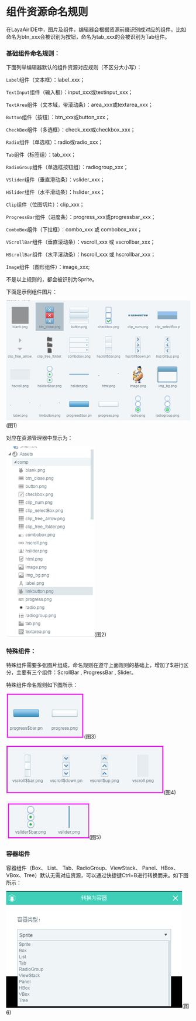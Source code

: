# 组件资源命名规则

在LayaAirIDE中，图片及组件，编辑器会根据资源前缀识别成对应的组件。比如命名为btn_xxx会被识别为按钮，命名为tab_xxx的会被识别为Tab组件。

### 基础组件命名规则：

下面列举编辑器默认的组件资源对应规则（不区分大小写）：

`Label`组件（文本框）：label_xxx；

`TextInput`组件（输入框）：input_xxx或textinput_xxx；

`TextArea`组件（文本域，带滚动条）：area_xxx或textarea_xxx；

`Button`组件（按钮）：btn_xxx或button_xxx；

`CheckBox`组件（多选框）：check_xxx或checkbox_xxx；

`Radio`组件（单选框）：radio或radio_xxx；

`Tab`组件（标签组）：tab_xxx；

`RadioGroup`组件（单选框按钮组）：radiogroup_xxx；

`VSlider`组件（垂直滑动条）：vslider_xxx；

`HSlider`组件（水平滑动条）：hslider_xxx；

`Clip`组件（位图切片）：clip_xxx；

`ProgressBar`组件（进度条）：progress_xxx或progressbar_xxx；

`ComboBox`组件（下拉框）：combo_xxx 或 combobox_xxx；

`VScrollBar`组件（垂直滚动条）：vscroll_xxx 或 vscrollbar_xxx；

`HScrollBar`组件（水平滚动条）：hscroll_xxx 或 hscrollbar_xxx；

`Image`组件（图形组件）：image_xxx;

不是以上规则的，都会被识别为Sprite。



下面是示例组件图片：

![1](img\1.png)(图1)

对应在资源管理器中显示为：

![2](img\2.png)(图2)



### 特殊组件：

特殊组件需要多张图片组成，命名规则在遵守上面规则的基础上，增加了$进行区分，主要有三个组件：ScrollBar , ProgressBar , Slider。

特殊组件命名规则如下图所示：

![3](img\3.png)(图3)

![4](img\4.png)(图4)

![5](img\5.png)(图5)



### 容器组件

容器组件（Box、 List、 Tab、RadioGroup、ViewStack、 Panel、HBox、VBox、Tree）默认无需对应资源，可以通过快捷键Ctrl+B进行转换而来。如下图所示：

![6](img\6.png)(图6)


